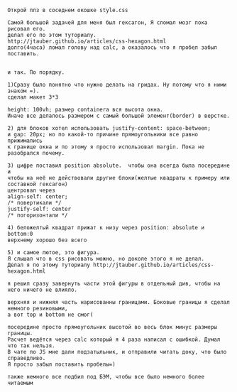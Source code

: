 
    Открой плз в соседнем окошке style.css

    Самой большой задачей для меня был гексагон, Я сломал мозг пока рисовал его.  
    делал его по этом туториалу.
    http://jtauber.github.io/articles/css-hexagon.html
    долго(4часа) ломал голову над calс, а оказалось что я пробел забыл поставить.


    и так. По порядку. 

    1)Сразу было понятно что нужно делать на гридах. Ну потому что я ними знаком =). 
    сделал макет 3*3 

    height: 100vh; размер containera вся высота окна. 
    Иначе все делалось размером с самый большой элемент(border) в верстке. 

    2) для блоков хотел использовать justify-content: space-between; 
    и gap: 20px; но по какой-то причине прямоугольники все равно прижимались 
    к границе окна и по этому я просто использовал margin. Пока не разобрался почему.

    3) цифре поставил position absolute.  чтобы она всегда была посередине и 
    чтобы на неё не действовали другие блоки(желтые квадраты к примеру или составной гексагон)
    центровал через
    align-self: center; 
    /* повертикали */
    justify-self: center
    /* погоризонтали */

    4) беложелтый квадрат прижат к низу через position: absolute и bottom:0
    верхнему хорошо без всего

    5) и самое лютое, это фигура. 
    Я слышал что в css рисовать можно, но доколе этого я не делал.
    Делал я по этому туториалу http://jtauber.github.io/articles/css-hexagon.html

    я решил сразу завернуть части этой фигуры в отдельный див, чтобы на него ничего не влияло. 

    верхняя и нижняя часть нарисованны границами. Боковые границы я сделал немного резиновыми, 
    а вот top и bottom не смог(

    посередине просто прямоугольник высотой во весь блок минус размеры границы. 
    Расчет ведётся через calc который я 4 раза написал с ошибкой. Думал что так нельзя. 
    В чате по JS мне дали подзатыльник, и отправили читать доку, что было справедливо.
    Я просто забыл поставить пробелы=) 

    также немного все подбил под БЭМ, чтобы все было немного более читаемым









